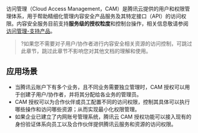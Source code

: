 访问管理（Cloud Access Management，CAM）是腾讯云提供的用户和权限管理体系，用于帮助精细化管理内容安全产品服务及其特定接口（API）的访问权限。内容安全服务目前支持**服务级的授权粒度**和控制台操作，相关信息敬请参阅 [访问管理-支持产品](https://cloud.tencent.com/document/product/598/10588#.E4.B8.9A.E5.8A.A1.E5.AE.89.E5.85.A8)。
>?如果您不需要对子用户/协作者进行内容安全相关资源的访问控制，可跳过此章节，跳过此章节不影响您对其他文档的理解和使用。


## 应用场景
- 当腾讯云账户下有多个业务，且不同业务需要独立管理时，CAM 授权可以用于创建子用户/协作者，并将其分配给各业务的管理员。
- CAM 授权可以为合作伙伴或员工配置不同的访问权限，控制其具体可以执行哪些操作和访问哪些资源；从而实现最小化权限管理。
- 如果企业已建立了内网账号管理系统，腾讯云 CAM 授权功能可以接入现有的身份验证体系向员工以及合作伙伴提供腾讯云服务和资源的访问权限。     
